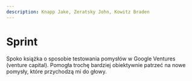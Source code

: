 ```yaml
---
description: Knapp Jake, Zeratsky John, Kowitz Braden
---
```


# Sprint

Spoko książka o sposobie testowania pomysłów w Google Ventures (venture capital). Pomogła trochę bardziej obiektywnie patrzeć na nowe pomysły, które przychodzą mi do głowy.